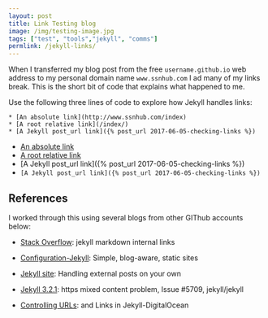 ```yaml
---
layout: post
title: Link Testing blog
image: /img/testing-image.jpg
tags: ["test", "tools","jekyll", "comms"]
permlink: /jekyll-links/
---
```


When I transferred my blog post from the free `username.github.io` web address to my personal domain name `www.ssnhub.com` I ad many of my links break. This is the short bit of code that explains what happened to me.

Use the following three lines of code to explore how Jekyll handles links:

```{}
* [An absolute link](http://www.ssnhub.com/index)
* [A root relative link](/index/)
* [A Jekyll post_url link]({% post_url 2017-06-05-checking-links %})
```

* [An absolute link](http://www.ssnhub.com/index)
* [A root relative link](/index/)
* [A Jekyll post_url link]({% post_url 2017-06-05-checking-links %})
* `[A Jekyll post_url link]({% post_url 2017-06-05-checking-links %})`

## References

I worked through this using several blogs from other GIThub accounts below:

- [Stack Overflow](https://stackoverflow.com/questions/4629675/jekyll-markdown-internal-links): jekyll markdown internal links

- [Configuration-Jekyll](https://jekyllrb.com/docs/configuration/): Simple, blog-aware, static sites

- [Jekyll site](https://www.chenhuijing.com/blog/handling-articles-on-external-sites/): Handling external posts on your own 

- [Jekyll 3.2.1](https://github.com/jekyll/jekyll/issues/5709): https mixed content problem, Issue #5709, jekyll/jekyll
- [Controlling URLs](https://www.digitalocean.com/community/tutorials/controlling-urls-and-links-in-jekyll): and Links in Jekyll-DigitalOcean
